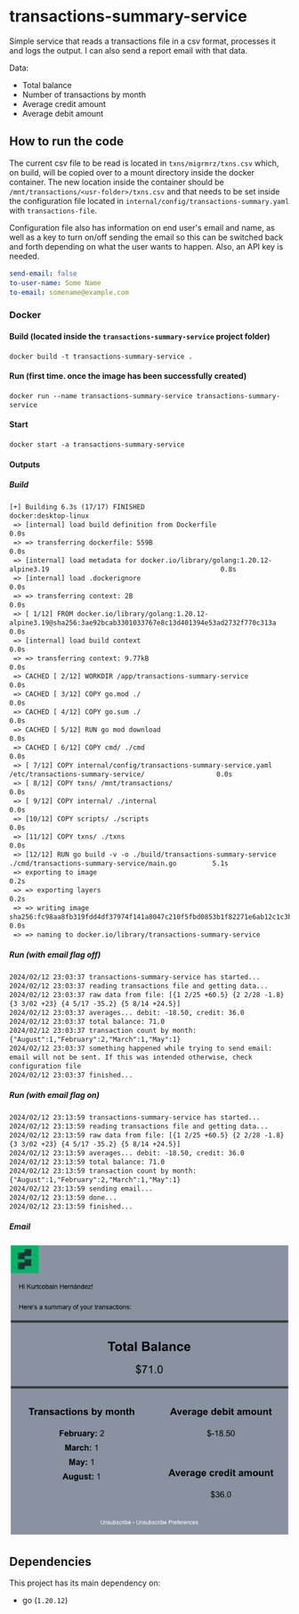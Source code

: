 # transactions-summary-service

Simple service that reads a transactions file in a csv format, processes it and logs the output. I can also send a report email with that data.

Data:
- Total balance
- Number of transactions by month
- Average credit amount
- Average debit amount

## How to run the code

The current csv file to be read is located in `txns/migrmrz/txns.csv` which, on build, will be copied over to a mount directory inside the docker container. The new location inside the container should be `/mnt/transactions/<usr-folder>/txns.csv` and that needs to be set inside the configuration file located in `internal/config/transactions-summary.yaml` with `transactions-file`.

Configuration file also has information on end user's email and name, as well as a key to turn on/off sending the email so this can be switched back and forth depending on what the user wants to happen. Also, an API key is needed.
```yaml
send-email: false
to-user-name: Some Name 
to-email: somename@example.com 
```

### Docker

#### Build (located inside the `transactions-summary-service` project folder)
```
docker build -t transactions-summary-service .
```

#### Run (first time. once the image has been successfully created)

```
docker run --name transactions-summary-service transactions-summary-service
```

#### Start
```
docker start -a transactions-summary-service
```

#### Outputs
##### Build
```
[+] Building 6.3s (17/17) FINISHED                                                                     docker:desktop-linux
 => [internal] load build definition from Dockerfile                                                                   0.0s
 => => transferring dockerfile: 559B                                                                                   0.0s
 => [internal] load metadata for docker.io/library/golang:1.20.12-alpine3.19                                           0.8s
 => [internal] load .dockerignore                                                                                      0.0s
 => => transferring context: 2B                                                                                        0.0s
 => [ 1/12] FROM docker.io/library/golang:1.20.12-alpine3.19@sha256:3ae92bcab3301033767e8c13d401394e53ad2732f770c313a  0.0s
 => [internal] load build context                                                                                      0.0s
 => => transferring context: 9.77kB                                                                                    0.0s
 => CACHED [ 2/12] WORKDIR /app/transactions-summary-service                                                           0.0s
 => CACHED [ 3/12] COPY go.mod ./                                                                                      0.0s
 => CACHED [ 4/12] COPY go.sum ./                                                                                      0.0s
 => CACHED [ 5/12] RUN go mod download                                                                                 0.0s
 => CACHED [ 6/12] COPY cmd/ ./cmd                                                                                     0.0s
 => [ 7/12] COPY internal/config/transactions-summary-service.yaml /etc/transactions-summary-service/                  0.0s
 => [ 8/12] COPY txns/ /mnt/transactions/                                                                              0.0s
 => [ 9/12] COPY internal/ ./internal                                                                                  0.0s
 => [10/12] COPY scripts/ ./scripts                                                                                    0.0s
 => [11/12] COPY txns/ ./txns                                                                                          0.0s
 => [12/12] RUN go build -v -o ./build/transactions-summary-service ./cmd/transactions-summary-service/main.go         5.1s
 => exporting to image                                                                                                 0.2s
 => => exporting layers                                                                                                0.2s
 => => writing image sha256:fc98aa8fb319fdd4df37974f141a8047c210f5fbd0853b1f82271e6ab12c1c3b                           0.0s
 => => naming to docker.io/library/transactions-summary-service
```
##### Run (with email flag off)
```
2024/02/12 23:03:37 transactions-summary-service has started...
2024/02/12 23:03:37 reading transactions file and getting data...
2024/02/12 23:03:37 raw data from file: [{1 2/25 +60.5} {2 2/28 -1.8} {3 3/02 +23} {4 5/17 -35.2} {5 8/14 +24.5}]
2024/02/12 23:03:37 averages... debit: -18.50, credit: 36.0
2024/02/12 23:03:37 total balance: 71.0
2024/02/12 23:03:37 transaction count by month: {"August":1,"February":2,"March":1,"May":1}
2024/02/12 23:03:37 something happened while trying to send email: email will not be sent. If this was intended otherwise, check configuration file
2024/02/12 23:03:37 finished...
```

##### Run (with email flag on)
```
2024/02/12 23:13:59 transactions-summary-service has started...
2024/02/12 23:13:59 reading transactions file and getting data...
2024/02/12 23:13:59 raw data from file: [{1 2/25 +60.5} {2 2/28 -1.8} {3 3/02 +23} {4 5/17 -35.2} {5 8/14 +24.5}]
2024/02/12 23:13:59 averages... debit: -18.50, credit: 36.0
2024/02/12 23:13:59 total balance: 71.0
2024/02/12 23:13:59 transaction count by month: {"August":1,"February":2,"March":1,"May":1}
2024/02/12 23:13:59 sending email...
2024/02/12 23:13:59 done...
2024/02/12 23:13:59 finished...
```

##### Email
![Sendgrid template](assets/img/sendgrid-screenshot.png)

## Dependencies

This project has its main dependency on:
* go (`1.20.12`)
